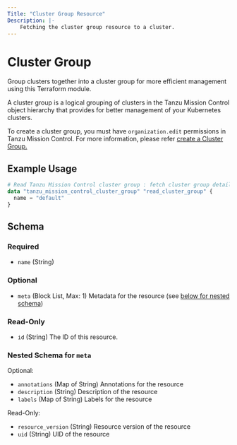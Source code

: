 ```yaml
---
Title: "Cluster Group Resource"
Description: |-
    Fetching the cluster group resource to a cluster.
---
```


# Cluster Group

Group clusters together into a cluster group for more efficient management using this Terraform module.

A cluster group is a logical grouping of clusters in the Tanzu Mission Control object hierarchy that provides for better management of your Kubernetes clusters.

To create a cluster group, you must have `organization.edit` permissions in Tanzu Mission Control.
For more information, please refer [create a Cluster Group.][cluster-group]

[cluster-group]: https://docs.vmware.com/en/VMware-Tanzu-Mission-Control/services/tanzumc-using/GUID-E36D5205-5291-4201-809D-B8E26277CCF4.html

## Example Usage

```terraform
# Read Tanzu Mission Control cluster group : fetch cluster group details
data "tanzu_mission_control_cluster_group" "read_cluster_group" {
  name = "default"
}
```

<!-- schema generated by tfplugindocs -->
## Schema

### Required

- `name` (String)

### Optional

- `meta` (Block List, Max: 1) Metadata for the resource (see [below for nested schema](#nestedblock--meta))

### Read-Only

- `id` (String) The ID of this resource.

<a id="nestedblock--meta"></a>
### Nested Schema for `meta`

Optional:

- `annotations` (Map of String) Annotations for the resource
- `description` (String) Description of the resource
- `labels` (Map of String) Labels for the resource

Read-Only:

- `resource_version` (String) Resource version of the resource
- `uid` (String) UID of the resource
